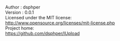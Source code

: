  Author : dsphper <br/>
 Version : 0.0.1 <br/>
 Licensed under the MIT license: <br/>
 	http://www.opensource.org/licenses/mit-license.php <br/>
 	Project home: <br/>
 	https://github.com/dsphper/lUpload
